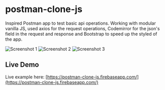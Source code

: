 # postman-clone-js

Inspired Postman app to test basic api operations. Working with modular vanilla JS, used axios for the request operations, Codemirror for the json's field in the request and response and Bootstrap to speed up the styled of the app.

![Screenshot 1](https://gabrielvazquez.com/git-screen/postman-clone-js-01.png)
![Screenshot 2](https://gabrielvazquez.com/git-screen/postman-clone-js-02.png)
![Screenshot 3](https://gabrielvazquez.com/git-screen/postman-clone-js-03.png)

## Live Demo

Live example here: [https://postman-clone-js.firebaseapp.com/](https://postman-clone-js.firebaseapp.com/)
